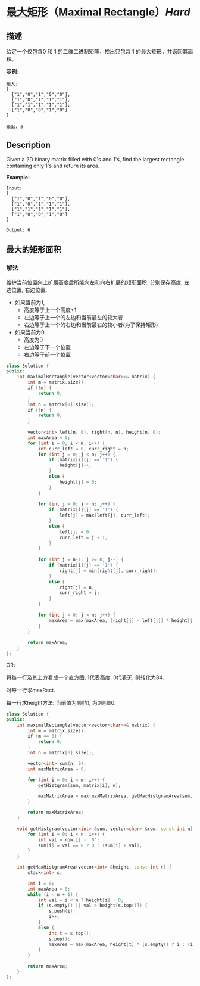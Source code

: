 # [最大矩形](https://leetcode-cn.com/problems/maximal-rectangle)（[Maximal Rectangle](https://leetcode.com/problems/maximal-rectangle)）*Hard*
## 描述
给定一个仅包含0 和 1 的二维二进制矩阵，找出只包含 1 的最大矩形，并返回其面积。

**示例:**
```
输入:
[
  ["1","0","1","0","0"],
  ["1","0","1","1","1"],
  ["1","1","1","1","1"],
  ["1","0","0","1","0"]
]

输出: 6
```

## Description
Given a 2D binary matrix filled with 0&#39;s and 1&#39;s, find the largest rectangle containing only 1&#39;s and return its area.

**Example:**
```
Input:
[
  ["1","0","1","0","0"],
  ["1","0","1","1","1"],
  ["1","1","1","1","1"],
  ["1","0","0","1","0"]
]

Output: 6
```


## 最大的矩形面积
### 解法
维护当前位置向上扩展高度后所能向左和向右扩展的矩形面积. 分别保存高度, 左边位置, 右边位置.
- 如果当前为1,
    - 高度等于上一个高度+1
    - 左边等于上一个的左边和当前最左的较大者
    - 右边等于上一个的右边和当前最右的较小者(为了保持矩形)
- 如果当前为0,
    - 高度为0
    - 左边等于下一个位置
    - 右边等于前一个位置
```c++
class Solution {
public:
    int maximalRectangle(vector<vector<char>>& matrix) {
        int m = matrix.size();
        if (!m) {
            return 0;
        }
        int n = matrix[0].size();
        if (!n) {
            return 0;
        }
        
        vector<int> left(n, 0), right(n, n), height(n, 0);
        int maxArea = 0;
        for (int i = 0; i < m; i++) {
            int curr_left = 0, curr_right = n;
            for (int j = 0; j < n; j++) {
                if (matrix[i][j] == '1') {
                    height[j]++;
                }
                else {
                    height[j] = 0;
                }
            }
                
            for (int j = 0; j < n; j++) {
                if (matrix[i][j] == '1') {
                    left[j] = max(left[j], curr_left);
                }
                else {
                    left[j] = 0;
                    curr_left = j + 1;
                }
            }
                
            for (int j = n-1; j >= 0; j--) {
                if (matrix[i][j] == '1') {
                    right[j] = min(right[j], curr_right);
                }
                else {
                    right[j] = n;
                    curr_right = j;
                }
            }
                
            for (int j = 0; j < n; j++) {
                maxArea = max(maxArea, (right[j] - left[j]) * height[j]);
            }                
        }
        
        return maxArea;
    }
};
```


OR:

将每一行及其上方看成一个直方图, 1代表高度, 0代表无, 则转化为84.

对每一行求maxRect.

每一行求height方法: 当前值为1则加, 为0则置0.

```c++
class Solution {
public:
    int maximalRectangle(vector<vector<char>>& matrix) {
        int m = matrix.size();
        if (m == 0) {
            return 0;
        }
        int n = matrix[0].size();

        vector<int> sum(n, 0);
        int maxMatrixArea = 0;

        for (int i = 0; i < m; i++) {
            getHistgram(sum, matrix[i], n);

            maxMatrixArea = max(maxMatrixArea, getMaxHistgramArea(sum, n));
        }

        return maxMatrixArea;       
    }

    void getHistgram(vector<int> &sum, vector<char> &row, const int n) {
        for (int i = 0; i < n; i++) {
            int val = row[i] - '0';
            sum[i] = val == 0 ? 0 : (sum[i] + val);
        }
    }

    int getMaxHistgramArea(vector<int> &height, const int n) {
        stack<int> s;

        int i = 0;
        int maxArea = 0;
        while (i < n + 1) {
            int val = i < n ? height[i] : 0;
            if (s.empty() || val > height[s.top()]) {
                s.push(i);
                i++;
            }
            else {
                int t = s.top();
                s.pop();
                maxArea = max(maxArea, height[t] * (s.empty() ? i : (i - s.top() - 1)));
            }
        }

        return maxArea;
    }
};
```